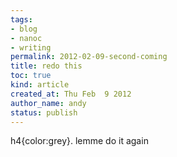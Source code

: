 ```yaml
---
tags:
- blog
- nanoc
- writing
permalink: 2012-02-09-second-coming
title: redo this
toc: true
kind: article
created_at: Thu Feb  9 2012
author_name: andy
status: publish
---
```


h4{color:grey}. lemme do it again
